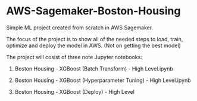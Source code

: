 # AWS-Sagemaker-Boston-Housing

Simple ML project created from scratch in AWS Sagemaker.

The focus of the project is to show all of the needed steps to load, train, optimize and deploy the model in AWS. (Not on getting the best model)

The project will cosist of three note Jupyter notebooks:

1. Boston Housing - XGBoost (Batch Transform) - High Level.ipynb

2. Boston Housing - XGBoost (Hyperparameter Tuning) - High Level.ipynb

3. Boston Housing - XGBoost (Deploy) - High Level


